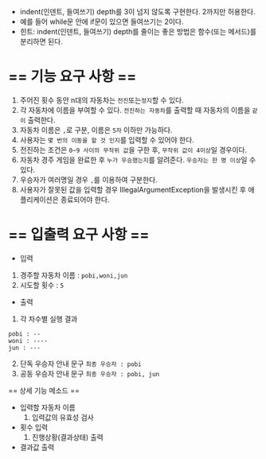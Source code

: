 - indent(인덴트, 들여쓰기) depth를 3이 넘지 않도록 구현한다. 2까지만 허용한다.
- 예를 들어 while문 안에 if문이 있으면 들여쓰기는 2이다.
- 힌트: indent(인덴트, 들여쓰기) depth를 줄이는 좋은 방법은 함수(또는 메서드)를 분리하면 된다.


# == 기능 요구 사항 ==

1. 주어진 횟수 동안 n대의 자동차는 `전진`또는`정지`할 수 있다.
2. 각 자동차에 이름을 부여할 수 있다. `전진하는 자동차`를 출력할 때
   자동차의 이름을 `같이` 출력한다.
3. 자동차 이름은 `,`로 구분, 이름은 `5자` 이하만 가능하다.
4. 사용자는 `몇 번의 이동을 할 것 인지`를 입력할 수 있어야 한다.
5. 전진하는 조건은 `0~9 사이의 무작위 값`을 구한 후, `무작위 값이
   4이상`일 경우이다.
6. 자동차 경주 게임을 완료한 후 `누가 우승했는지`를 알려준다.
   `우승자는 한 명 이상`일 수 있다.
7. 우승자가 여러명일 경우 `,`를 이용하여 구분한다.
8. 사용자가 잘못된 값을 입력할 경우 IllegalArgumentException을
   발생시킨 후 애플리케이션은 종료되어야 한다.

# == 입출력 요구 사항 ==
- 입력
1. 경주할 자동차 이름 : ```pobi,woni,jun```
2. 시도할 횟수 : ```5```

- 출력
1. 각 차수별 실행 결과
```
pobi : -- 
woni : ---- 
jun : ---
```
2. 단독 우승자 안내 문구
   ```최종 우승자 : pobi```
3. 공동 우승자 안내 문구
   ```최종 우승자 : pobi, jun```


== 상세 기능 메소드 ==
- 입력할 자동차 이름
  1. 입력값의 유효성 검사
- 횟수 입력
  1. 진행상황(결과상태) 출력
- 결과값 출력

